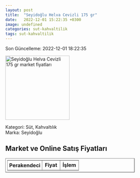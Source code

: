 ```yaml
---
layout: post
title:  "Seyidoğlu Helva Cevizli 175 gr"
date:   2022-12-01 15:22:35 +0300
image: undefined
categories: sut-kahvaltilik
tags: sut-kahvaltilik
---
```


Son Güncelleme: 2022-12-01 18:22:35

<img src="undefined" width="200" alt="Seyidoğlu Helva Cevizli 175 gr market fiyatları" />

Kategori: Süt, Kahvaltılık
<br />
Marka: Seyidoğlu

<h2>Market ve Online Satış Fiyatları</h2>

<table border="1" style="padding: 5px;width:80%;">
  <tr>
    <td style="padding: 5px;"><strong>Perakendeci</strong></td>
    <td><strong>Fiyat</strong></td>
    <td><strong>İşlem</strong></td>
  </tr>
  
</table>
